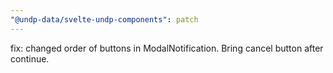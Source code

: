 ```yaml
---
"@undp-data/svelte-undp-components": patch
---
```


fix: changed order of buttons in ModalNotification. Bring cancel button after continue.
